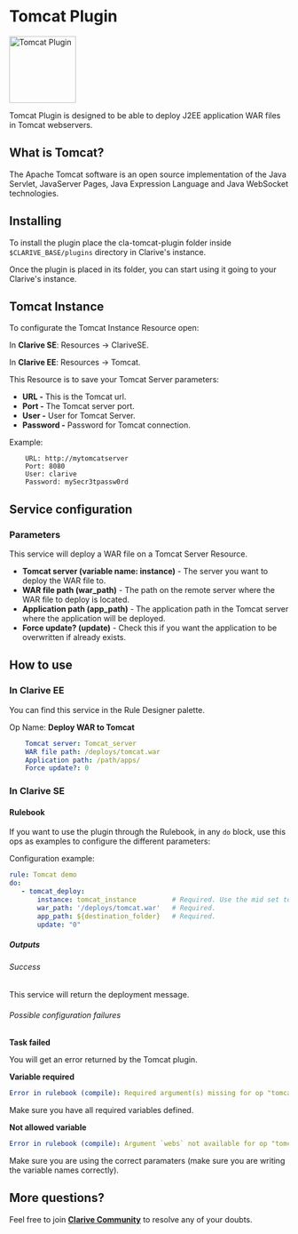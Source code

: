 
# Tomcat Plugin

<img src="https://cdn.jsdelivr.net/gh/clarive/cla-tomcat-plugin/public/icon/tomcat.svg?sanitize=true" alt="Tomcat Plugin" title="Tomcat Plugin" width="120" height="120">

Tomcat Plugin is designed to be able to deploy J2EE application WAR files in Tomcat webservers.

## What is Tomcat?

The Apache Tomcat software is an open source implementation of the Java Servlet, JavaServer Pages, Java Expression Language and Java WebSocket technologies.

## Installing

To install the plugin place the cla-tomcat-plugin folder inside `$CLARIVE_BASE/plugins`
directory in Clarive's instance.

Once the plugin is placed in its folder, you can start using it going to your Clarive's instance.

## Tomcat Instance

To configurate the Tomcat Instance Resource open:

In **Clarive SE**: Resources -> ClariveSE.

In **Clarive EE**: Resources -> Tomcat.

This Resource is to save your Tomcat Server parameters:

- **URL -** This is the Tomcat url.
- **Port -** The Tomcat server port.
- **User -** User for Tomcat Server.
- **Password -** Password for Tomcat connection.

Example:

		URL: http://mytomcatserver
		Port: 8080
		User: clarive
		Password: mySecr3tpassw0rd


## Service configuration

### Parameters

This service will deploy a WAR file on a Tomcat Server Resource.

- **Tomcat server (variable name: instance)** - The server you want to deploy the WAR file to.
- **WAR file path (war_path)** - The path on the remote server where the WAR file to deploy is located.
- **Application path (app_path)** - The application path in the Tomcat server where the application will be deployed.
- **Force update? (update)** - Check this if you want the application to be overwritten if already exists.

## How to use

### In Clarive EE

You can find this service in the Rule Designer palette.

Op Name: **Deploy WAR to Tomcat**

```yaml
    Tomcat server: Tomcat_server
    WAR file path: /deploys/tomcat.war
    Application path: /path/apps/
    Force update?: 0
``` 

### In Clarive SE

#### Rulebook

If you want to use the plugin through the Rulebook, in any `do` block, use this ops as examples to configure the different parameters:

Configuration example:

```yaml
rule: Tomcat demo
do:
   - tomcat_deploy:
       instance: tomcat_instance         # Required. Use the mid set to the resource you created
       war_path: '/deploys/tomcat.war'   # Required.
       app_path: ${destination_folder} 	 # Required.
       update: "0"
```

##### Outputs

###### Success

This service will return the deployment message.

###### Possible configuration failures

**Task failed**

You will get an error returned by the Tomcat plugin.

**Variable required**

```yaml
Error in rulebook (compile): Required argument(s) missing for op "tomcat_deploy": "war_path"
```

Make sure you have all required variables defined.

**Not allowed variable**

```yaml
Error in rulebook (compile): Argument `webs` not available for op "tomcat_deploy"
```

Make sure you are using the correct paramaters (make sure you are writing the variable names correctly).

## More questions?

Feel free to join **[Clarive Community](https://community.clarive.com/)** to resolve any of your doubts.